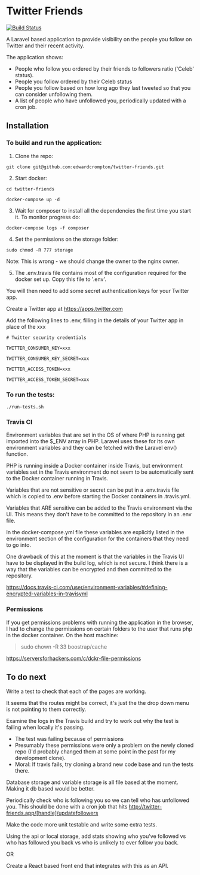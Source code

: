 Twitter Friends
===============

[![Build Status](https://travis-ci.org/edwardcrompton/twitter-friends.svg?branch=develop)](https://travis-ci.org/edwardcrompton/twitter-friends)

A Laravel based application to provide visibility on the people you follow on 
Twitter and their recent activity.

The application shows:
- People who follow you ordered by their friends to followers ratio ('Celeb' status).
- People you follow ordered by their Celeb status
- People you follow based on how long ago they last tweeted so that you can 
consider unfollowing them.
- A list of people who have unfollowed you, periodically updated with a cron job.

Installation
------------

### To build and run the application:

1. Clone the repo:
  
  `git clone git@github.com:edwardcrompton/twitter-friends.git`

2. Start docker:
  
  `cd twitter-friends`
  
  `docker-compose up -d`

3. Wait for composer to install all the dependencies the first time you start it. To monitor progress do:
  
  `docker-compose logs -f composer`

4. Set the permissions on the storage folder:
  
  `sudo chmod -R 777 storage`

  Note: This is wrong - we should change the owner to the nginx owner.

5. The .env.travis file contains most of the configuration required for the docker set up. Copy this file to '.env'.

  You will then need to add some secret authentication keys for your Twitter app.

  Create a Twitter app at https://apps.twitter.com

  Add the following lines to .env, filling in the details of your Twitter app in place of the xxx

  `# Twitter security credentials`

  `TWITTER_CONSUMER_KEY=xxx`

  `TWITTER_CONSUMER_KEY_SECRET=xxx`

  `TWITTER_ACCESS_TOKEN=xxx`

  `TWITTER_ACCESS_TOKEN_SECRET=xxx`

### To run the tests:

`./run-tests.sh`

### Travis CI

Environment variables that are set in the OS of where PHP is running get
imported into the $_ENV array in PHP. Laravel uses these for its own
environment variables and they can be fetched with the Laravel env() function.

PHP is running inside a Docker container inside Travis, but environment
variables set in the Travis environment do not seem to be automatically sent
to the Docker container running in Travis.

Variables that are not sensitive or secret can be put in a .env.travis file
which is copied to .env before starting the Docker containers in .travis.yml.

Variables that ARE sensitive can be added to the Travis environment via the UI.
This means they don't have to be committed to the repository in an .env file.

In the docker-compose.yml file these variables are explicitly listed in the
environment section of the configuration for the containers that they need to go
into.

One drawback of this at the moment is that the variables in the Travis UI have
to be displayed in the build log, which is not secure. I think there is a way
that the variables can be encrypted and then committed to the repository.

https://docs.travis-ci.com/user/environment-variables/#defining-encrypted-variables-in-travisyml

### Permissions

If you get permissions problems with running the application in the browser, I
had to change the permissions on certain folders to the user that runs php in
the docker container. On the host machine:

> sudo chown -R 33 boostrap/cache

https://serversforhackers.com/c/dckr-file-permissions

To do next
----------

Write a test to check that each of the pages are working.

It seems that the routes might be correct, it's just the the drop down menu is
not pointing to them correctly.

Examine the logs in the Travis build and try to work out why the test is failing
when locally it's passing.
- The test was failing because of permissions
- Presumably these permissions were only a problem on the newly cloned repo (I'd
probably changed them at some point in the past for my development clone).
- Moral: If travis fails, try cloning a brand new code base and run the tests
there.

Database storage and variable storage is all file based at the moment. Making it 
db based would be better.

Periodically check who is following you so we can tell who has unfollowed you.
This should be done with a cron job that hits http://twitter-friends.app/[handle]/updatefollowers

Make the code more unit testable and write some extra tests.

Using the api or local storage, add stats showing who you've followed vs who has
followed you back vs who is unlikely to ever follow you back.

OR

Create a React based front end that integrates with this as an API.
